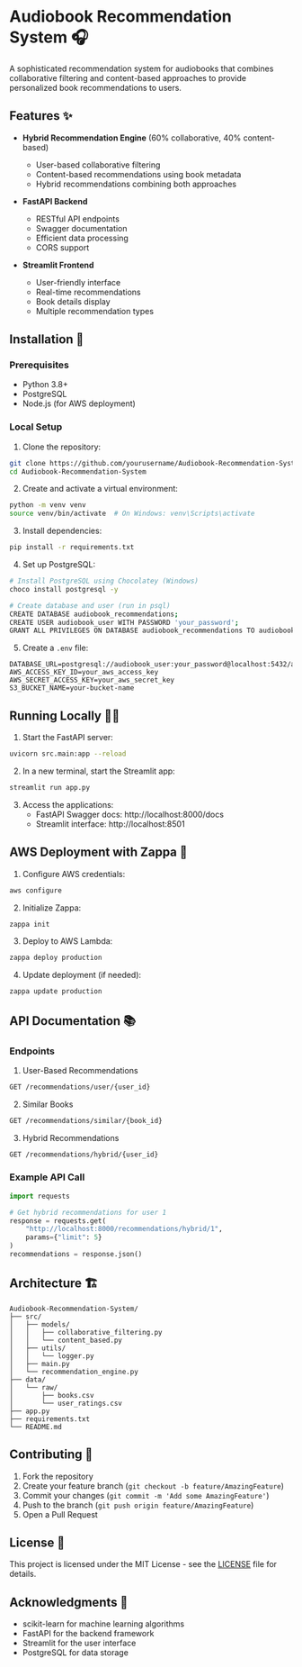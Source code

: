 # Audiobook Recommendation System 🎧

A sophisticated recommendation system for audiobooks that combines collaborative filtering and content-based approaches to provide personalized book recommendations to users.

## Features ✨

- **Hybrid Recommendation Engine** (60% collaborative, 40% content-based)
  - User-based collaborative filtering
  - Content-based recommendations using book metadata
  - Hybrid recommendations combining both approaches

- **FastAPI Backend**
  - RESTful API endpoints
  - Swagger documentation
  - Efficient data processing
  - CORS support

- **Streamlit Frontend**
  - User-friendly interface
  - Real-time recommendations
  - Book details display
  - Multiple recommendation types

## Installation 🚀

### Prerequisites

- Python 3.8+
- PostgreSQL
- Node.js (for AWS deployment)

### Local Setup

1. Clone the repository:
```bash
git clone https://github.com/yourusername/Audiobook-Recommendation-System.git
cd Audiobook-Recommendation-System
```

2. Create and activate a virtual environment:
```bash
python -m venv venv
source venv/bin/activate  # On Windows: venv\Scripts\activate
```

3. Install dependencies:
```bash
pip install -r requirements.txt
```

4. Set up PostgreSQL:
```bash
# Install PostgreSQL using Chocolatey (Windows)
choco install postgresql -y

# Create database and user (run in psql)
CREATE DATABASE audiobook_recommendations;
CREATE USER audiobook_user WITH PASSWORD 'your_password';
GRANT ALL PRIVILEGES ON DATABASE audiobook_recommendations TO audiobook_user;
```

5. Create a `.env` file:
```env
DATABASE_URL=postgresql://audiobook_user:your_password@localhost:5432/audiobook_recommendations
AWS_ACCESS_KEY_ID=your_aws_access_key
AWS_SECRET_ACCESS_KEY=your_aws_secret_key
S3_BUCKET_NAME=your-bucket-name
```

## Running Locally 🏃‍♂️

1. Start the FastAPI server:
```bash
uvicorn src.main:app --reload
```

2. In a new terminal, start the Streamlit app:
```bash
streamlit run app.py
```

3. Access the applications:
   - FastAPI Swagger docs: http://localhost:8000/docs
   - Streamlit interface: http://localhost:8501

## AWS Deployment with Zappa 🚀

1. Configure AWS credentials:
```bash
aws configure
```

2. Initialize Zappa:
```bash
zappa init
```

3. Deploy to AWS Lambda:
```bash
zappa deploy production
```

4. Update deployment (if needed):
```bash
zappa update production
```

## API Documentation 📚

### Endpoints

1. User-Based Recommendations
```bash
GET /recommendations/user/{user_id}
```

2. Similar Books
```bash
GET /recommendations/similar/{book_id}
```

3. Hybrid Recommendations
```bash
GET /recommendations/hybrid/{user_id}
```

### Example API Call

```python
import requests

# Get hybrid recommendations for user 1
response = requests.get(
    "http://localhost:8000/recommendations/hybrid/1",
    params={"limit": 5}
)
recommendations = response.json()
```


## Architecture 🏗️

```
Audiobook-Recommendation-System/
├── src/
│   ├── models/
│   │   ├── collaborative_filtering.py
│   │   └── content_based.py
│   ├── utils/
│   │   └── logger.py
│   ├── main.py
│   └── recommendation_engine.py
├── data/
│   └── raw/
│       ├── books.csv
│       └── user_ratings.csv
├── app.py
├── requirements.txt
└── README.md
```

## Contributing 🤝

1. Fork the repository
2. Create your feature branch (`git checkout -b feature/AmazingFeature`)
3. Commit your changes (`git commit -m 'Add some AmazingFeature'`)
4. Push to the branch (`git push origin feature/AmazingFeature`)
5. Open a Pull Request

## License 📝

This project is licensed under the MIT License - see the [LICENSE](LICENSE) file for details.

## Acknowledgments 🙏

- scikit-learn for machine learning algorithms
- FastAPI for the backend framework
- Streamlit for the user interface
- PostgreSQL for data storage
